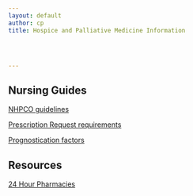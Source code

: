 ```yaml
---
layout: default
author: cp
title: Hospice and Palliative Medicine Information




---
```


## Nursing Guides

[NHPCO guidelines](https://docs.google.com/document/d/1wCt8dnNq-ct3YNkL_tB5pt8Nxd87dmJqvHMStD5daeU/pub)

[Prescription Request requirements](https://docs.google.com/document/d/1G3eRkaUgBPiYPnIbLd9r9reEh5iPDy4vdm2XHKuxJdE/pub)

[Prognostication factors](https://docs.google.com/document/d/1W0vdoDkxxrJx01fxPS6MxAS6tVTObChrjYwqqFCTdX0/pub)


## Resources

[24 Hour Pharmacies](https://docs.google.com/document/d/1K-NeCK2wYueBNubGO1pvgeabH-xzvX7lNvUimBl9mK8/pub)

